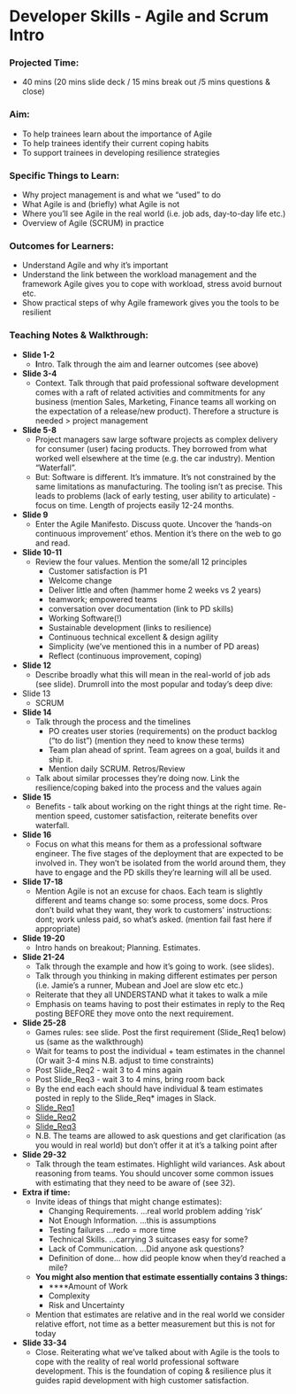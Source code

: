 # Developer Skills - Agile and Scrum Intro



### **Projected Time:** 

* 40 mins \(20 mins slide deck / 15 mins break out /5 mins questions & close\)

### **Aim:**

* To help trainees learn about the importance of Agile
* To help trainees identify their current coping habits
* To support trainees in developing resilience strategies

### **Specific Things to Learn:**

* Why project management is and what we “used” to do
* What Agile is and \(briefly\) what Agile is not
* Where you’ll see Agile in the real world \(i.e. job ads, day-to-day life etc.\)
* Overview of Agile \(SCRUM\) in practice

### **Outcomes for Learners:**

* Understand Agile and why it’s important
* Understand the link between the workload management and the framework Agile gives you to cope with workload, stress avoid burnout etc.
* Show practical steps of why Agile framework gives you the tools to be resilient

### **Teaching Notes & Walkthrough:**

* **Slide 1-2**
  * **I**ntro. Talk through the aim and learner outcomes \(see above\)
* **Slide 3-4**
  * Context. Talk through that paid professional software development comes with a raft of related activities and commitments for any business \(mention Sales, Marketing, Finance teams all working on the expectation of a release/new product\). Therefore a structure is needed &gt; project management
* **Slide 5-8**
  * Project managers saw large software projects as complex delivery for consumer \(user\) facing products. They borrowed from what worked well elsewhere at the time \(e.g. the car industry\). Mention “Waterfall”. 
  * But: Software is different. It’s immature. It’s not constrained by the same limitations as manufacturing. The tooling isn’t as precise. This leads to problems \(lack of early testing, user ability to articulate\) - focus on time. Length of projects easily 12-24 months. 
* **Slide 9**
  * Enter the Agile Manifesto. Discuss quote. Uncover the ‘hands-on continuous improvement’ ethos. Mention it’s there on the web to go and read.
* **Slide 10-11**
  * Review the four values. Mention the some/all 12 principles 
    * Customer satisfaction is P1
    * Welcome change
    * Deliver little and often \(hammer home 2 weeks vs 2 years\)
    * teamwork; empowered teams 
    * conversation over documentation \(link to PD skills\)
    * Working Software\(!\)
    * Sustainable development \(links to resilience\)
    * Continuous technical excellent & design agility
    * Simplicity \(we’ve mentioned this in a number of PD areas\)
    * Reflect \(continuous improvement, coping\)
* **Slide 12**
  * Describe broadly what this will mean in the real-world of job ads \(see slide\). Drumroll into the most popular and today’s deep dive: 
* Slide 13
  * SCRUM 
* **Slide 14**
  * Talk through the process and the timelines
    * PO creates user stories \(requirements\) on the product backlog \(“to do list”\) \(mention they need to know these terms\)
    * Team plan ahead of sprint. Team agrees on a goal, builds it and ship it. 
    * Mention daily SCRUM. Retros/Review
  * Talk about similar processes they’re doing now. Link the resilience/coping baked into the process and the values again
* **Slide 15**
  * Benefits - talk about working on the right things at the right time. Re-mention speed, customer satisfaction, reiterate benefits over waterfall. 
* **Slide 16**
  * Focus on what this means for them as a professional software engineer. The five stages of the deployment that are expected to be involved in. They won’t be isolated from the world around them, they have to engage and the PD skills they’re learning will all be used.
* **Slide 17-18**
  * Mention Agile is not an excuse for chaos. Each team is slightly different and teams change so: some process, some docs. Pros don’t build what they want, they work to customers' instructions: dont; work unless paid, so what’s asked. \(mention fail fast here if appropriate\) 
* **Slide 19-20**
  * Intro hands on breakout; Planning. Estimates. 
* **Slide 21-24**
  * Talk through the example and how it’s going to work. \(see slides\).
  * Talk through you thinking in making different estimates per person \(i.e. Jamie’s a runner, Mubean and Joel are slow etc etc.\)
  * Reiterate that they all UNDERSTAND what it takes to walk a mile
  * Emphasis on teams having to post their estimates in reply to the Req posting BEFORE they move onto the next requirement.
* **Slide 25-28**
  * Games rules: see slide. Post the first requirement \(Slide\_Req1 below\) us \(same as the walkthrough\)
  * Wait for teams to post the individual + team estimates in the channel \(Or wait 3-4 mins N.B. adjust to time constraints\)
  * Post Slide\_Req2 - wait 3 to 4 mins again
  * Post Slide\_Req3 - wait 3 to 4 mins, bring room back
  * By the end each each should have individual & team estimates posted in reply to the Slide\_Req\* images in Slack. 
  * [Slide\_Req1](https://drive.google.com/file/d/1bNaHIGWW7Uco6WGDdFUhOEU2PV_yDl2l/view?usp=sharing)
  * [Slide\_Req2](https://drive.google.com/file/d/1gCwVeHEauKfG7GBYTxwexuEwLy0cic7-/view?usp=sharing)
  * [Slide\_Req3](https://drive.google.com/file/d/1TzkJZK91PSvpGzjwRMiUFExr6UmOSv3B/view?usp=sharing)
  * N.B. The teams are allowed to ask questions and get clarification \(as you would in real world\) but don’t offer it at it’s a talking point after
* **Slide 29-32**
  * Talk through the team estimates. Highlight wild variances. Ask about reasoning from teams. You should uncover some common issues with estimating that they need to be aware of \(see 32\). 
* **Extra if time:**
  * Invite ideas of things that might change estimates\):
    * Changing Requirements. ...real world problem adding ‘risk’
    * Not Enough Information. ...this is assumptions
    * Testing failures ...redo = more time
    * Technical Skills. ...carrying 3 suitcases easy for some?
    * Lack of Communication. ...Did anyone ask questions?
    * Definition of done… how did people know when they’d reached a mile?
  * **You might also mention that estimate essentially contains 3 things:**
    *  ****Amount of Work
    * Complexity
    * Risk and Uncertainty
  * Mention that estimates are relative and in the real world we consider relative effort, not time as a better measurement but this is not for today 
* **Slide 33-34**
  * Close. Reiterating what we’ve talked about with Agile is the tools to cope with the reality of real world professional software development. This is the foundation of coping & resilience plus it guides rapid development with high customer satisfaction. 

